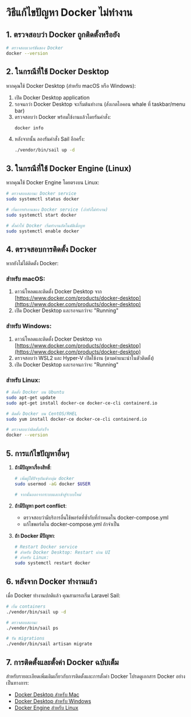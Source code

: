 # วิธีแก้ไขปัญหา Docker ไม่ทำงาน

## 1. ตรวจสอบว่า Docker ถูกติดตั้งหรือยัง

```bash
# ตรวจสอบเวอร์ชันของ Docker
docker --version
```

## 2. ในกรณีที่ใช้ Docker Desktop

หากคุณใช้ Docker Desktop (สำหรับ macOS หรือ Windows):

1. เปิด Docker Desktop application
2. รอจนกว่า Docker Desktop จะเริ่มต้นทำงาน (สังเกตไอคอน whale ที่ taskbar/menu bar)
3. ตรวจสอบว่า Docker พร้อมใช้งานแล้วโดยรันคำสั่ง:
    ```bash
    docker info
    ```
4. หลังจากนั้น ลองรันคำสั่ง Sail อีกครั้ง:
    ```bash
    ./vendor/bin/sail up -d
    ```

## 3. ในกรณีที่ใช้ Docker Engine (Linux)

หากคุณใช้ Docker Engine โดยตรงบน Linux:

```bash
# ตรวจสอบสถานะ Docker service
sudo systemctl status docker

# เริ่มการทำงานของ Docker service (ถ้ายังไม่ทำงาน)
sudo systemctl start docker

# ตั้งค่าให้ Docker เริ่มทำงานอัตโนมัติเมื่อบูท
sudo systemctl enable docker
```

## 4. ตรวจสอบการติดตั้ง Docker

หากยังไม่ได้ติดตั้ง Docker:

### สำหรับ macOS:

1. ดาวน์โหลดและติดตั้ง Docker Desktop จาก [https://www.docker.com/products/docker-desktop](https://www.docker.com/products/docker-desktop)
2. เปิด Docker Desktop และรอจนกว่าจะ "Running"

### สำหรับ Windows:

1. ดาวน์โหลดและติดตั้ง Docker Desktop จาก [https://www.docker.com/products/docker-desktop](https://www.docker.com/products/docker-desktop)
2. ตรวจสอบว่า WSL2 และ Hyper-V เปิดใช้งาน (ตามคำแนะนำในตัวติดตั้ง)
3. เปิด Docker Desktop และรอจนกว่าจะ "Running"

### สำหรับ Linux:

```bash
# ติดตั้ง Docker บน Ubuntu
sudo apt-get update
sudo apt-get install docker-ce docker-ce-cli containerd.io

# ติดตั้ง Docker บน CentOS/RHEL
sudo yum install docker-ce docker-ce-cli containerd.io

# ตรวจสอบว่าติดตั้งสำเร็จ
docker --version
```

## 5. การแก้ไขปัญหาอื่นๆ

1. **ถ้ามีปัญหาเรื่องสิทธิ์**:

    ```bash
    # เพิ่มผู้ใช้ปัจจุบันเข้ากลุ่ม docker
    sudo usermod -aG docker $USER

    # จากนั้นออกจากระบบและเข้าสู่ระบบใหม่
    ```

2. **ถ้ามีปัญหา port conflict**:

    - ตรวจสอบว่ามีบริการอื่นใช้พอร์ตที่ซ้ำกับที่กำหนดใน docker-compose.yml
    - แก้ไขพอร์ตใน docker-compose.yml ถ้าจำเป็น

3. **ถ้า Docker มีปัญหา**:
    ```bash
    # Restart Docker service
    # สำหรับ Docker Desktop: Restart ผ่าน UI
    # สำหรับ Linux:
    sudo systemctl restart docker
    ```

## 6. หลังจาก Docker ทำงานแล้ว

เมื่อ Docker ทำงานปกติแล้ว คุณสามารถเริ่ม Laravel Sail:

```bash
# เริ่ม containers
./vendor/bin/sail up -d

# ตรวจสอบสถานะ
./vendor/bin/sail ps

# รัน migrations
./vendor/bin/sail artisan migrate
```

## 7. การติดตั้งและตั้งค่า Docker ฉบับเต็ม

สำหรับรายละเอียดเพิ่มเติมเกี่ยวกับการติดตั้งและการตั้งค่า Docker โปรดดูเอกสาร Docker อย่างเป็นทางการ:

-   [Docker Desktop สำหรับ Mac](https://docs.docker.com/docker-for-mac/install/)
-   [Docker Desktop สำหรับ Windows](https://docs.docker.com/docker-for-windows/install/)
-   [Docker Engine สำหรับ Linux](https://docs.docker.com/engine/install/)
